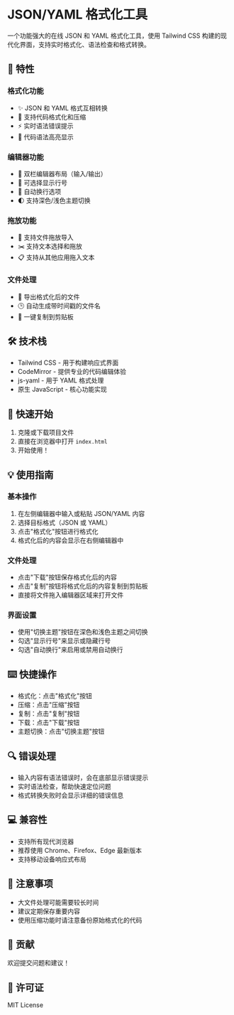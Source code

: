 # JSON/YAML 格式化工具

一个功能强大的在线 JSON 和 YAML 格式化工具，使用 Tailwind CSS 构建的现代化界面，支持实时格式化、语法检查和格式转换。

## 🚀 特性

### 格式化功能
- ✨ JSON 和 YAML 格式互相转换
- 🎯 支持代码格式化和压缩
- ⚡️ 实时语法错误提示
- 🎨 代码语法高亮显示

### 编辑器功能
- 📑 双栏编辑器布局（输入/输出）
- 📏 可选择显示行号
- 🔄 自动换行选项
- 🌓 支持深色/浅色主题切换

### 拖放功能
- 📁 支持文件拖放导入
- ✂️ 支持文本选择和拖放
- 📋 支持从其他应用拖入文本

### 文件处理
- 💾 导出格式化后的文件
- 🕒 自动生成带时间戳的文件名
- 📎 一键复制到剪贴板

## 🛠 技术栈

- Tailwind CSS - 用于构建响应式界面
- CodeMirror - 提供专业的代码编辑体验
- js-yaml - 用于 YAML 格式处理
- 原生 JavaScript - 核心功能实现

## 🚦 快速开始

1. 克隆或下载项目文件
2. 直接在浏览器中打开 `index.html`
3. 开始使用！

## 💡 使用指南

### 基本操作
1. 在左侧编辑器中输入或粘贴 JSON/YAML 内容
2. 选择目标格式（JSON 或 YAML）
3. 点击"格式化"按钮进行格式化
4. 格式化后的内容会显示在右侧编辑器中

### 文件处理
- 点击"下载"按钮保存格式化后的内容
- 点击"复制"按钮将格式化后的内容复制到剪贴板
- 直接将文件拖入编辑器区域来打开文件

### 界面设置
- 使用"切换主题"按钮在深色和浅色主题之间切换
- 勾选"显示行号"来显示或隐藏行号
- 勾选"自动换行"来启用或禁用自动换行

## ⌨️ 快捷操作

- 格式化：点击"格式化"按钮
- 压缩：点击"压缩"按钮
- 复制：点击"复制"按钮
- 下载：点击"下载"按钮
- 主题切换：点击"切换主题"按钮

## 🔍 错误处理

- 输入内容有语法错误时，会在底部显示错误提示
- 实时语法检查，帮助快速定位问题
- 格式转换失败时会显示详细的错误信息

## 💻 兼容性

- 支持所有现代浏览器
- 推荐使用 Chrome、Firefox、Edge 最新版本
- 支持移动设备响应式布局

## 📝 注意事项

- 大文件处理可能需要较长时间
- 建议定期保存重要内容
- 使用压缩功能时请注意备份原始格式化的代码

## 🤝 贡献

欢迎提交问题和建议！

## 📄 许可证

MIT License
